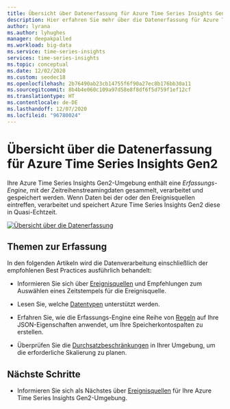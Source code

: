```yaml
---
title: Übersicht über Datenerfassung für Azure Time Series Insights Gen2 | Microsoft-Dokumentation
description: Hier erfahren Sie mehr über die Datenerfassung für Azure Time Series Insights Gen2.
author: lyrana
ms.author: lyhughes
manager: deepakpalled
ms.workload: big-data
ms.service: time-series-insights
services: time-series-insights
ms.topic: conceptual
ms.date: 12/02/2020
ms.custom: seodec18
ms.openlocfilehash: 2b76490ab23cb14755f6f90a27ec8b176bb30a11
ms.sourcegitcommit: 8b4b4e060c109a97d58e8f8df6f5d759f1ef12cf
ms.translationtype: HT
ms.contentlocale: de-DE
ms.lasthandoff: 12/07/2020
ms.locfileid: "96780024"
---
```

# <a name="azure-time-series-insights-gen2-data-ingestion-overview"></a>Übersicht über die Datenerfassung für Azure Time Series Insights Gen2

Ihre Azure Time Series Insights Gen2-Umgebung enthält eine *Erfassungs-Engine*, mit der Zeitreihenstreamingdaten gesammelt, verarbeitet und gespeichert werden. Wenn Daten bei der oder den Ereignisquellen eintreffen, verarbeitet und speichert Azure Time Series Insights Gen2 diese in Quasi-Echtzeit.

[![Übersicht über die Datenerfassung](media/concepts-ingress-overview/ingress-overview.png)](media/concepts-ingress-overview/ingress-overview.png#lightbox)

## <a name="ingestion-topics"></a>Themen zur Erfassung

In den folgenden Artikeln wird die Datenverarbeitung einschließlich der empfohlenen Best Practices ausführlich behandelt:

* Informieren Sie sich über [Ereignisquellen](./concepts-streaming-ingestion-event-sources.md) und Empfehlungen zum Auswählen eines Zeitstempels für die Ereignisquelle.

* Lesen Sie, welche [Datentypen](./concepts-supported-data-types.md) unterstützt werden.

* Erfahren Sie, wie die Erfassungs-Engine eine Reihe von [Regeln](./concepts-json-flattening-escaping-rules.md) auf Ihre JSON-Eigenschaften anwendet, um Ihre Speicherkontospalten zu erstellen.

* Überprüfen Sie die [Durchsatzbeschränkungen](./concepts-streaming-ingress-throughput-limits.md) in Ihrer Umgebung, um die erforderliche Skalierung zu planen.

## <a name="next-steps"></a>Nächste Schritte

* Informieren Sie sich als Nächstes über [Ereignisquellen](./concepts-streaming-ingestion-event-sources.md) für Ihre Azure Time Series Insights Gen2-Umgebung.
